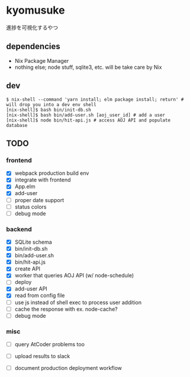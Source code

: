 # kyomusuke

進捗を可視化するやつ

## dependencies

- Nix Package Manager
- nothing else; node stuff, sqlite3, etc. will be take care by Nix

## dev

```
$ nix-shell --command 'yarn install; elm package install; return' # will drop you into a dev env shell
[nix-shell]$ bash bin/init-db.sh
[nix-shell]$ bash bin/add-user.sh [aoj_user_id] # add a user
[nix-shell]$ node bin/hit-api.js # access AOJ API and populate database
```

## TODO

### frontend

- [x] webpack production build env
- [x] integrate with frontend
- [x] App.elm
- [x] add-user
- [ ] proper date support
- [ ] status colors
- [ ] debug mode

### backend

- [x] SQLite schema
- [x] bin/init-db.sh
- [x] bin/add-user.sh
- [x] bin/hit-api.js
- [x] create API
- [x] worker that queries AOJ API (w/ node-schedule)
- [ ] deploy
- [x] add-user API
- [x] read from config file
- [ ] use js instead of shell exec to process user addition
- [ ] cache the response with ex. node-cache?
- [ ] debug mode

### misc

- [ ] query AtCoder problems too
- [ ] upload results to slack
- [ ] document production deployment workflow


